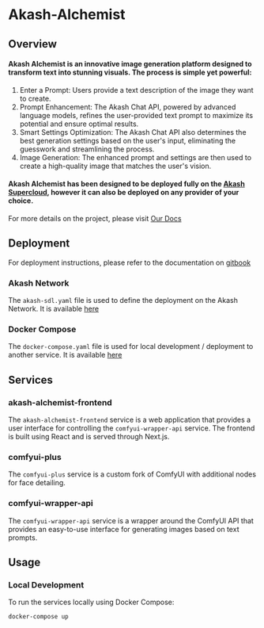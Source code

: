 # Akash-Alchemist

## Overview
#### Akash Alchemist is an innovative image generation platform designed to transform text into stunning visuals. The process is simple yet powerful:
1. Enter a Prompt: Users provide a text description of the image they want to create.
2. Prompt Enhancement: The Akash Chat API, powered by advanced language models, refines the user-provided text prompt to maximize its potential and ensure optimal results.
3. Smart Settings Optimization: The Akash Chat API also determines the best generation settings based on the user's input, eliminating the guesswork and streamlining the process.
4. Image Generation: The enhanced prompt and settings are then used to create a high-quality image that matches the user's vision.

#### Akash Alchemist has been designed to be deployed fully on the [Akash Supercloud](https://console.akash.network), however it can also be deployed on any provider of your choice.

For more details on the project, please visit [Our Docs](https://dev3-studio.gitbook.io/akash-alchemist/)

## Deployment

For deployment instructions, please refer to the documentation on [gitbook](https://dev3-studio.gitbook.io/akash-alchemist/getting-started/quickstart)

### Akash Network
The `akash-sdl.yaml` file is used to define the deployment on the Akash Network. It is available [here](https://github.com/Dev3-Studio/Akash-Alchemist/blob/deployments/akash-sdl.yaml)


### Docker Compose
The `docker-compose.yaml` file is used for local development / deployment to another service. It is available [here](https://github.com/Dev3-Studio/Akash-Alchemist/blob/deployments/docker-compose.yaml)

## Services

### akash-alchemist-frontend
The `akash-alchemist-frontend` service is a web application that provides a user interface for controlling the `comfyui-wrapper-api` service. The frontend is built using React and is served through Next.js.

### comfyui-plus
The `comfyui-plus` service is a custom fork of ComfyUI with additional nodes for face detailing.

### comfyui-wrapper-api
The `comfyui-wrapper-api` service is a wrapper around the ComfyUI API that provides an easy-to-use interface for generating images based on text prompts.

## Usage

### Local Development
To run the services locally using Docker Compose:
```sh
docker-compose up
```